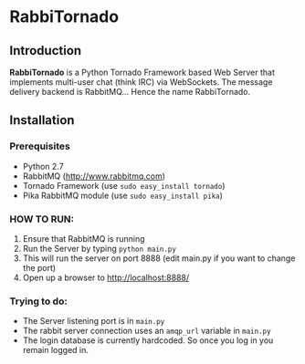 # RabbiTornado

## Introduction

**RabbiTornado** is a Python Tornado Framework based Web Server that implements multi-user chat (think IRC) via WebSockets. The message delivery backend is RabbitMQ... Hence the name RabbiTornado.

## Installation

### Prerequisites

* Python 2.7
* RabbitMQ (<http://www.rabbitmq.com>)
* Tornado Framework (use `sudo easy_install tornado`)
* Pika RabbitMQ module (use `sudo easy_install pika`)



### HOW TO RUN:
1. Ensure that RabbitMQ is running
2. Run the Server by typing `python main.py`
3. This will run the server on port 8888  (edit main.py if you want to change the port)
4. Open up a browser to <http://localhost:8888/>

### Trying to do:
* The Server listening port is in `main.py`
* The rabbit server connection uses an `amqp_url` variable in `main.py`
* The login database is currently hardcoded. So once you log in you remain logged in. 



